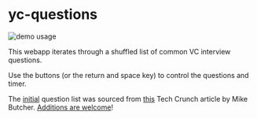 # yc-questions
![demo usage](http://i.imgur.com/1mvqZnK.gif)

This webapp iterates through a shuffled list of common VC interview questions.

Use the buttons (or the return and space key) to control the questions and timer.

The [initial](https://github.com/munrocape/yc-questions/commit/2e1dfdd94bd846b621a827292e30ba16872ab6dc#diff-35315b7e9f09ce86d30cbd3f105fbbb4) question list was sourced from [this](http://techcrunch.com/2012/04/27/be-concise-the-top-questions-asked-at-a-y-combinator-interview/) Tech Crunch article by Mike Butcher. [Additions are welcome](https://github.com/munrocape/yc-questions/blob/master/js/questions.js)!

